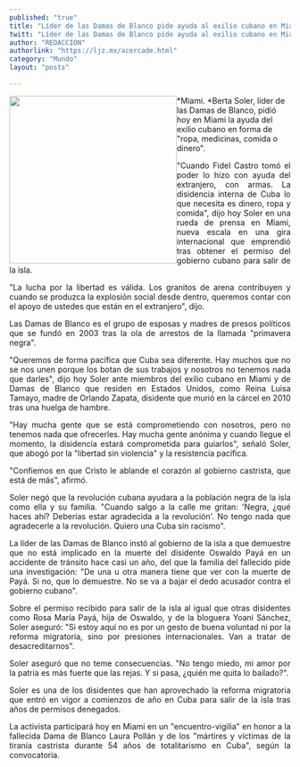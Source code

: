 ```yaml
---
published: "true"
title: "Líder de las Damas de Blanco pide ayuda al exilio cubano en Miami"
twitt: "Líder de las Damas de Blanco pide ayuda al exilio cubano en Miami"
author: "REDACCION"
authorlink: "https://ljz.mx/acercade.html"
category: "Mundo"
layout: "posts"

---
```


<p style="text-align: justify;" />

*<img src="http://ljz.mx/images/stories/fotos_abril2013/bertasoler2.jpg" border="0" width="300" style="float: left;" />Miami. *Berta Soler, líder de las Damas de Blanco, pidió hoy en Miami la ayuda del exilio cubano en forma de "ropa, medicinas, comida o dinero". </p> <p style="text-align: justify;">
  "Cuando Fidel Castro tomó el poder lo hizo con ayuda del extranjero, con armas. La disidencia interna de Cuba lo que necesita es dinero, ropa y comida", dijo hoy Soler en una rueda de prensa en Miami, nueva escala en una gira internacional que emprendió tras obtener el permiso del gobierno cubano para salir de la isla.
</p>

<p style="text-align: justify;">
  "La lucha por la libertad es válida. Los granitos de arena contribuyen y cuando se produzca la explosión social desde dentro, queremos contar con el apoyo de ustedes que están en el extranjero", dijo.
</p>

<p style="text-align: justify;">
  Las Damas de Blanco es el grupo de esposas y madres de presos políticos que se fundó en 2003 tras la ola de arrestos de la llamada "primavera negra".
</p>

<p style="text-align: justify;">
  "Queremos de forma pacífica que Cuba sea diferente. Hay muchos que no se nos unen porque los botan de sus trabajos y nosotros no tenemos nada que darles", dijo hoy Soler ante miembros del exilio cubano en Miami y de Damas de Blanco que residen en Estados Unidos, como Reina Luisa Tamayo, madre de Orlando Zapata, disidente que murió en la cárcel en 2010 tras una huelga de hambre.
</p>

<p style="text-align: justify;">
  "Hay mucha gente que se está comprometiendo con nosotros, pero no tenemos nada que ofrecerles. Hay mucha gente anónima y cuando llegue el momento, la disidencia estará comprometida para guiarlos", señaló Soler, que abogó por la "libertad sin violencia" y la resistencia pacífica.
</p>

<p style="text-align: justify;">
  "Confiemos en que Cristo le ablande el corazón al gobierno castrista, que está de más", afirmó.
</p>

<p style="text-align: justify;">
  Soler negó que la revolución cubana ayudara a la población negra de la isla como ella y su familia. "Cuando salgo a la calle me gritan: 'Negra, ¿qué haces ahí? Deberías estar agradecida a la revolución'. No tengo nada que agradecerle a la revolución. Quiero una Cuba sin racismo".
</p>

<p style="text-align: justify;">
  La líder de las Damas de Blanco instó al gobierno de la isla a que demuestre que no está implicado en la muerte del disidente Oswaldo Payá en un accidente de tránsito hace casi un año, del que la familia del fallecido pide una investigación: "De una u otra manera tiene que ver con la muerte de Payá. Si no, que lo demuestre. No se va a bajar el dedo acusador contra el gobierno cubano".
</p>

<p style="text-align: justify;">
  Sobre el permiso recibido para salir de la isla al igual que otras disidentes como Rosa María Payá, hija de Oswaldo, y de la bloguera Yoani Sánchez, Soler aseguró: "Si estoy aquí no es por un gesto de buena voluntad ni por la reforma migratoria, sino por presiones internacionales. Van a tratar de desacreditarnos".
</p>

<p style="text-align: justify;">
  Soler aseguró que no teme consecuencias. "No tengo miedo, mi amor por la patria es más fuerte que las rejas. Y si pasa, ¿quién me quita lo bailado?".
</p>

<p style="text-align: justify;">
  Soler es una de los disidentes que han aprovechado la reforma migratoria que entró en vigor a comienzos de año en Cuba para salir de la isla tras años de permisos denegados.
</p>

<p style="text-align: justify;">
  La activista participará hoy en Miami en un "encuentro-vigilia" en honor a la fallecida Dama de Blanco Laura Pollán y de los "mártires y víctimas de la tiranía castrista durante 54 años de totalitarismo en Cuba", según la convocatoria.
</p>
